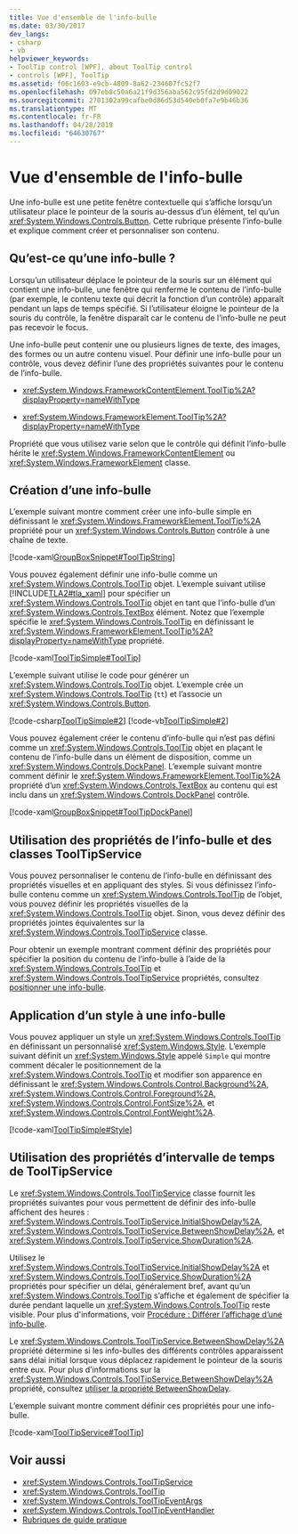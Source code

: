 ```yaml
---
title: Vue d'ensemble de l'info-bulle
ms.date: 03/30/2017
dev_langs:
- csharp
- vb
helpviewer_keywords:
- ToolTip control [WPF], about ToolTip control
- controls [WPF], ToolTip
ms.assetid: f06c1603-e9cb-4809-8a62-234607fc52f7
ms.openlocfilehash: 097eb8c50a6a21f9d356aba562c95fd2d9d09022
ms.sourcegitcommit: 2701302a99cafbe0d86d53d540eb0fa7e9b46b36
ms.translationtype: MT
ms.contentlocale: fr-FR
ms.lasthandoff: 04/28/2019
ms.locfileid: "64630767"
---
```

# <a name="tooltip-overview"></a>Vue d'ensemble de l'info-bulle
Une info-bulle est une petite fenêtre contextuelle qui s’affiche lorsqu’un utilisateur place le pointeur de la souris au-dessus d’un élément, tel qu’un <xref:System.Windows.Controls.Button>. Cette rubrique présente l’info-bulle et explique comment créer et personnaliser son contenu.  

<a name="what_is_a_tooltip"></a>   
## <a name="what-is-a-tooltip"></a>Qu’est-ce qu’une info-bulle ?  
 Lorsqu’un utilisateur déplace le pointeur de la souris sur un élément qui contient une info-bulle, une fenêtre qui renferme le contenu de l’info-bulle (par exemple, le contenu texte qui décrit la fonction d’un contrôle) apparaît pendant un laps de temps spécifié. Si l’utilisateur éloigne le pointeur de la souris du contrôle, la fenêtre disparaît car le contenu de l’info-bulle ne peut pas recevoir le focus.  
  
 Une info-bulle peut contenir une ou plusieurs lignes de texte, des images, des formes ou un autre contenu visuel. Pour définir une info-bulle pour un contrôle, vous devez définir l’une des propriétés suivantes pour le contenu de l’info-bulle.  
  
- <xref:System.Windows.FrameworkContentElement.ToolTip%2A?displayProperty=nameWithType>  
  
- <xref:System.Windows.FrameworkElement.ToolTip%2A?displayProperty=nameWithType>  
  
 Propriété que vous utilisez varie selon que le contrôle qui définit l’info-bulle hérite le <xref:System.Windows.FrameworkContentElement> ou <xref:System.Windows.FrameworkElement> classe.  
  
<a name="create_tooltip"></a>   
## <a name="creating-a-tooltip"></a>Création d’une info-bulle  
 L’exemple suivant montre comment créer une info-bulle simple en définissant le <xref:System.Windows.FrameworkElement.ToolTip%2A> propriété pour un <xref:System.Windows.Controls.Button> contrôle à une chaîne de texte.  
  
 [!code-xaml[GroupBoxSnippet#ToolTipString](~/samples/snippets/csharp/VS_Snippets_Wpf/GroupBoxSnippet/CS/Window1.xaml#tooltipstring)]  
  
 Vous pouvez également définir une info-bulle comme un <xref:System.Windows.Controls.ToolTip> objet. L’exemple suivant utilise [!INCLUDE[TLA2#tla_xaml](../../../../includes/tla2sharptla-xaml-md.md)] pour spécifier un <xref:System.Windows.Controls.ToolTip> objet en tant que l’info-bulle d’un <xref:System.Windows.Controls.TextBox> élément. Notez que l’exemple spécifie le <xref:System.Windows.Controls.ToolTip> en définissant le <xref:System.Windows.FrameworkElement.ToolTip%2A?displayProperty=nameWithType> propriété.  
  
 [!code-xaml[ToolTipSimple#ToolTip](~/samples/snippets/csharp/VS_Snippets_Wpf/ToolTipSimple/CSharp/Pane1.xaml#tooltip)]  
  
 L’exemple suivant utilise le code pour générer un <xref:System.Windows.Controls.ToolTip> objet. L’exemple crée un <xref:System.Windows.Controls.ToolTip> (`tt`) et l’associe un <xref:System.Windows.Controls.Button>.  
  
 [!code-csharp[ToolTipSimple#2](~/samples/snippets/csharp/VS_Snippets_Wpf/ToolTipSimple/CSharp/Pane1.xaml.cs#2)]
 [!code-vb[ToolTipSimple#2](~/samples/snippets/visualbasic/VS_Snippets_Wpf/ToolTipSimple/VisualBasic/Window1.xaml.vb#2)]  
  
 Vous pouvez également créer le contenu d’info-bulle qui n’est pas défini comme un <xref:System.Windows.Controls.ToolTip> objet en plaçant le contenu de l’info-bulle dans un élément de disposition, comme un <xref:System.Windows.Controls.DockPanel>. L’exemple suivant montre comment définir le <xref:System.Windows.FrameworkElement.ToolTip%2A> propriété d’un <xref:System.Windows.Controls.TextBox> au contenu qui est inclu dans un <xref:System.Windows.Controls.DockPanel> contrôle.  
  
 [!code-xaml[GroupBoxSnippet#ToolTipDockPanel](~/samples/snippets/csharp/VS_Snippets_Wpf/GroupBoxSnippet/CS/Window1.xaml#tooltipdockpanel)]  
  
<a name="Using_the_ToolTip_and_ToolTipService_Properties"></a>   
## <a name="using-the-properties-of-the-tooltip-and-tooltipservice-classes"></a>Utilisation des propriétés de l’info-bulle et des classes ToolTipService  
 Vous pouvez personnaliser le contenu de l’info-bulle en définissant des propriétés visuelles et en appliquant des styles. Si vous définissez l’info-bulle contenu comme un <xref:System.Windows.Controls.ToolTip> de l’objet, vous pouvez définir les propriétés visuelles de la <xref:System.Windows.Controls.ToolTip> objet. Sinon, vous devez définir des propriétés jointes équivalentes sur la <xref:System.Windows.Controls.ToolTipService> classe.  
  
 Pour obtenir un exemple montrant comment définir des propriétés pour spécifier la position du contenu de l’info-bulle à l’aide de la <xref:System.Windows.Controls.ToolTip> et <xref:System.Windows.Controls.ToolTipService> propriétés, consultez [positionner une info-bulle](how-to-position-a-tooltip.md).  
  
<a name="StylingToolTip"></a>   
## <a name="styling-a-tooltip"></a>Application d’un style à une info-bulle  
 Vous pouvez appliquer un style un <xref:System.Windows.Controls.ToolTip> en définissant un personnalisé <xref:System.Windows.Style>. L’exemple suivant définit un <xref:System.Windows.Style> appelé `Simple` qui montre comment décaler le positionnement de la <xref:System.Windows.Controls.ToolTip> et modifier son apparence en définissant le <xref:System.Windows.Controls.Control.Background%2A>, <xref:System.Windows.Controls.Control.Foreground%2A>, <xref:System.Windows.Controls.Control.FontSize%2A>, et <xref:System.Windows.Controls.Control.FontWeight%2A>.  
  
 [!code-xaml[ToolTipSimple#Style](~/samples/snippets/csharp/VS_Snippets_Wpf/ToolTipSimple/CSharp/Pane1.xaml#style)]  
  
<a name="UsingtheToolTipServiceTimeIntervalProperties"></a>   
## <a name="using-the-time-interval-properties-of-tooltipservice"></a>Utilisation des propriétés d’intervalle de temps de ToolTipService  
 Le <xref:System.Windows.Controls.ToolTipService> classe fournit les propriétés suivantes pour vous permettent de définir des info-bulle affichent des heures : <xref:System.Windows.Controls.ToolTipService.InitialShowDelay%2A>, <xref:System.Windows.Controls.ToolTipService.BetweenShowDelay%2A>, et <xref:System.Windows.Controls.ToolTipService.ShowDuration%2A>.  
  
 Utilisez le <xref:System.Windows.Controls.ToolTipService.InitialShowDelay%2A> et <xref:System.Windows.Controls.ToolTipService.ShowDuration%2A> propriétés pour spécifier un délai, généralement bref, avant qu’un <xref:System.Windows.Controls.ToolTip> s’affiche et également de spécifier la durée pendant laquelle un <xref:System.Windows.Controls.ToolTip> reste visible. Pour plus d'informations, voir [Procédure : Différer l’affichage d’une info-bulle](https://docs.microsoft.com/previous-versions/dotnet/netframework-3.5/ms747264(v=vs.90)).  
  
 Le <xref:System.Windows.Controls.ToolTipService.BetweenShowDelay%2A> propriété détermine si les info-bulles des différents contrôles apparaissent sans délai initial lorsque vous déplacez rapidement le pointeur de la souris entre eux. Pour plus d’informations sur la <xref:System.Windows.Controls.ToolTipService.BetweenShowDelay%2A> propriété, consultez [utiliser la propriété BetweenShowDelay](how-to-use-the-betweenshowdelay-property.md).  
  
 L’exemple suivant montre comment définir ces propriétés pour une info-bulle.  
  
 [!code-xaml[ToolTipService#ToolTip](~/samples/snippets/csharp/VS_Snippets_Wpf/ToolTipService/CSharp/Pane1.xaml#tooltip)]  
  
## <a name="see-also"></a>Voir aussi

- <xref:System.Windows.Controls.ToolTipService>
- <xref:System.Windows.Controls.ToolTip>
- <xref:System.Windows.Controls.ToolTipEventArgs>
- <xref:System.Windows.Controls.ToolTipEventHandler>
- [Rubriques de guide pratique](tooltip-how-to-topics.md)
